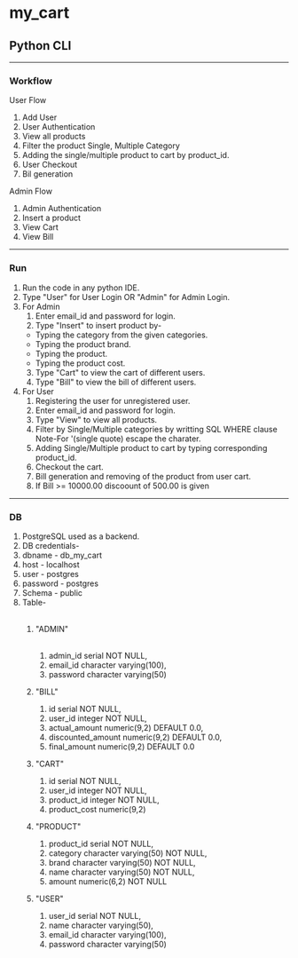 # my_cart
## Python CLI

***

### Workflow
User Flow
 1. Add User
 2. User Authentication
 3. View all products
 4. Filter the product Single, Multiple Category
 5. Adding the  single/multiple product to cart by product_id.
 6. User Checkout
 7. Bil generation

Admin Flow
 1. Admin Authentication
 2. Insert a product
 3. View Cart
 4. View Bill

***

### Run

1. Run the code in any python IDE.<br />
2. Type "User" for User Login OR "Admin" for Admin Login.<br />
3. For Admin<br />
   1. Enter email_id and password for login.<br />
   2. Type "Insert" to insert product by-<br />
    * Typing the category from the given categories.
    * Typing the product brand.
    * Typing the product.
    * Typing the product cost.
   3. Type "Cart" to view the cart of different users.<br />
   4. Type "Bill" to view the bill of different users.<br />
4. For User<br />
   1. Registering the user for unregistered user.<br />
   2. Enter email_id and password for login.<br />
   3. Type "View" to view all products.<br />
   4. Filter by Single/Multiple categories by writting SQL WHERE clause Note-For '(single quote) escape the charater.<br />
   5. Adding Single/Multiple product to cart by typing corresponding product_id.<br />
   6. Checkout the cart.<br />
   7. Bill generation and removing of the product from user cart.<br />
   8. If Bill >= 10000.00 discoount of 500.00 is given   <br />
 
*** 
### DB
1. PostgreSQL used as a backend.<br />
2. DB credentials-<br />
  1. dbname - db_my_cart<br />
  2. host - localhost<br />
  3. user - postgres<br />
  4. password - postgres<br />
3. Schema - public<br />
4. Table-<br />
   <br />
    1. "ADMIN"<br /><br />
       1. admin_id serial NOT NULL,
       2. email_id character varying(100),
       3. password character varying(50)


    2. "BILL"<br />
        1. id serial NOT NULL,
        2. user_id integer NOT NULL,
        3. actual_amount numeric(9,2) DEFAULT 0.0,
        4. discounted_amount numeric(9,2) DEFAULT 0.0,
        5. final_amount numeric(9,2) DEFAULT 0.0

    3. "CART"<br />
       1. id serial NOT NULL,
       2. user_id integer NOT NULL,
       3. product_id integer NOT NULL,
       4. product_cost numeric(9,2)

    4. "PRODUCT"<br />
       1. product_id serial NOT NULL,
       2. category character varying(50) NOT NULL,
       3. brand character varying(50) NOT NULL,
       4. name character varying(50) NOT NULL,
       5. amount numeric(6,2) NOT NULL

    5. "USER"<br />
       1. user_id serial NOT NULL,
       2. name character varying(50),
       3. email_id character varying(100),
       4. password character varying(50)


 	

